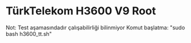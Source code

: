 # TürkTelekom H3600 V9 Root 

Not: Test aşamasındadır çalışabilirliği bilinmiyor
Komut başlatma: "sudo bash h3600_tt.sh"
